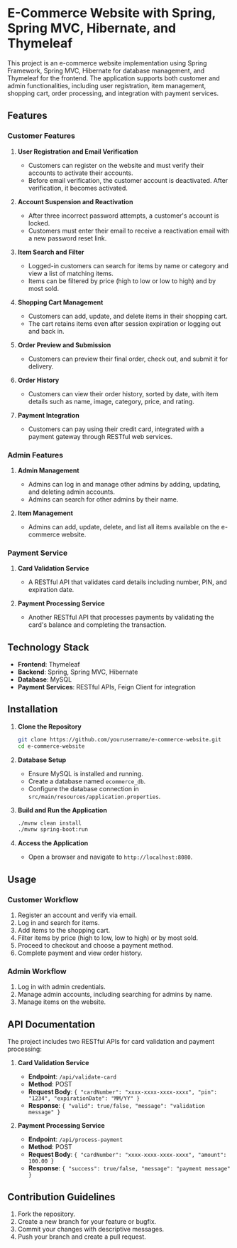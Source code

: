 # E-Commerce Website with Spring, Spring MVC, Hibernate, and Thymeleaf

This project is an e-commerce website implementation using Spring Framework, Spring MVC, Hibernate for database management, and Thymeleaf for the frontend. The application supports both customer and admin functionalities, including user registration, item management, shopping cart, order processing, and integration with payment services.

## Features

### Customer Features

1. **User Registration and Email Verification**
    - Customers can register on the website and must verify their accounts to activate their accounts.
    - Before email verification, the customer account is deactivated. After verification, it becomes activated.
    
2. **Account Suspension and Reactivation**
    - After three incorrect password attempts, a customer's account is locked.
    - Customers must enter their email to receive a reactivation email with a new password reset link.

3. **Item Search and Filter**
    - Logged-in customers can search for items by name or category and view a list of matching items.
    - Items can be filtered by price (high to low or low to high) and by most sold.

4. **Shopping Cart Management**
    - Customers can add, update, and delete items in their shopping cart.
    - The cart retains items even after session expiration or logging out and back in.

5. **Order Preview and Submission**
    - Customers can preview their final order, check out, and submit it for delivery.

6. **Order History**
    - Customers can view their order history, sorted by date, with item details such as name, image, category, price, and rating.

7. **Payment Integration**
    - Customers can pay using their credit card, integrated with a payment gateway through RESTful web services.

### Admin Features

1. **Admin Management**
    - Admins can log in and manage other admins by adding, updating, and deleting admin accounts.
    - Admins can search for other admins by their name.

2. **Item Management**
    - Admins can add, update, delete, and list all items available on the e-commerce website.

### Payment Service

1. **Card Validation Service**
    - A RESTful API that validates card details including number, PIN, and expiration date.

2. **Payment Processing Service**
    - Another RESTful API that processes payments by validating the card's balance and completing the transaction.

## Technology Stack

- **Frontend**: Thymeleaf
- **Backend**: Spring, Spring MVC, Hibernate
- **Database**: MySQL
- **Payment Services**: RESTful APIs, Feign Client for integration

## Installation

1. **Clone the Repository**
    ```sh
    git clone https://github.com/yourusername/e-commerce-website.git
    cd e-commerce-website
    ```

2. **Database Setup**
    - Ensure MySQL is installed and running.
    - Create a database named `ecommerce_db`.
    - Configure the database connection in `src/main/resources/application.properties`.

3. **Build and Run the Application**
    ```sh
    ./mvnw clean install
    ./mvnw spring-boot:run
    ```

4. **Access the Application**
    - Open a browser and navigate to `http://localhost:8080`.

## Usage

### Customer Workflow

1. Register an account and verify via email.
2. Log in and search for items.
3. Add items to the shopping cart.
4. Filter items by price (high to low, low to high) or by most sold.
5. Proceed to checkout and choose a payment method.
6. Complete payment and view order history.

### Admin Workflow

1. Log in with admin credentials.
2. Manage admin accounts, including searching for admins by name.
3. Manage items on the website.

## API Documentation

The project includes two RESTful APIs for card validation and payment processing:

1. **Card Validation Service**
    - **Endpoint**: `/api/validate-card`
    - **Method**: POST
    - **Request Body**: `{ "cardNumber": "xxxx-xxxx-xxxx-xxxx", "pin": "1234", "expirationDate": "MM/YY" }`
    - **Response**: `{ "valid": true/false, "message": "validation message" }`

2. **Payment Processing Service**
    - **Endpoint**: `/api/process-payment`
    - **Method**: POST
    - **Request Body**: `{ "cardNumber": "xxxx-xxxx-xxxx-xxxx", "amount": 100.00 }`
    - **Response**: `{ "success": true/false, "message": "payment message" }`

## Contribution Guidelines

1. Fork the repository.
2. Create a new branch for your feature or bugfix.
3. Commit your changes with descriptive messages.
4. Push your branch and create a pull request.



